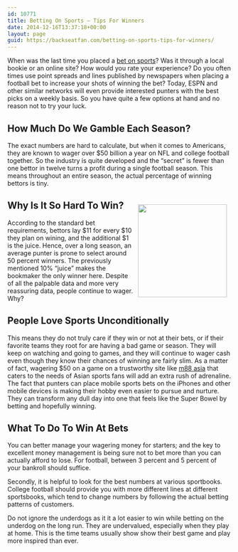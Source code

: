 ```yaml
---
id: 10771
title: Betting On Sports – Tips For Winners
date: 2014-12-16T13:37:18+00:00
layout: page
guid: https://backseatfan.com/betting-on-sports-tips-for-winners/
---
```


<div class="entry">
  <p>
    When was the last time you placed a <a href="https://gizmodo.com/5911582/how-to-bet-on-sports-online">bet on sports</a>? Was it through a local bookie or an online site? How would you rate your experience? Do you often times use point spreads and lines published by newspapers when placing a football bet to increase your shots of winning the bet? Today, ESPN and other similar networks will even provide interested punters with the best picks on a weekly basis. So you have quite a few options at hand and no reason not to try your luck.
  </p>

  <h2>
    How Much Do We Gamble Each Season?
  </h2>

  <p>
    The exact numbers are hard to calculate, but when it comes to Americans, they are known to wager over $50 billion a year on NFL and college football together. So the industry is quite developed and the &ldquo;secret&rdquo; is fewer than one bettor in twelve turns a profit during a single football season. This means throughout an entire season, the actual percentage of winning bettors is tiny.
  </p>

  <h2>
    Why Is It So Hard To Win?<img alt="" src="https://image.shutterstock.com/display_pic_with_logo/1463006/213828499/stock-vector-betting-gold-badge-213828499.jpg" style="float:right;height:209px;margin:10px;width:200px" />
  </h2>

  <p>
    According to the standard bet requirements, bettors lay $11 for every $10 they plan on wining, and the additional $1 is the juice. Hence, over a long season, an average punter is prone to select around 50 percent winners. The previously mentioned 10% &ldquo;juice&rdquo; makes the bookmaker the only winner here. Despite of all the palpable data and more very reassuring data, people continue to wager. Why?
  </p>

  <h2>
    People Love Sports Unconditionally
  </h2>

  <p>
    This means they do not truly care if they win or not at their bets, or if their favorite teams they root for are having a bad game or season. They will keep on watching and going to games, and they will continue to wager cash even though they know their chances of winning are fairly slim. As a matter of fact, wagering $50 on a game on a trustworthy site like <a href="https://88ms88.info/">m88 asia</a> that caters to the needs of Asian sports fans will add an extra rush of adrenaline. The fact that punters can place mobile sports bets on the iPhones and other mobile devices is making their hobby even easier to pursue and nurture. They can transform any dull day into one that feels like the Super Bowel by betting and hopefully winning.
  </p>

  <h2>
    What To Do To Win At Bets
  </h2>

  <p>
    You can better manage your wagering money for starters; and the key to excellent money management is being sure not to bet more than you can actually afford to lose. For football, between 3 percent and 5 percent of your bankroll should suffice.
  </p>

  <p>
    Secondly, it is helpful to look for the best numbers at various sportbooks. College football should provide you with more different lines at different sportsbooks, which tend to change numbers by following the actual betting patterns of customers.
  </p>

  <p>
    Do not ignore the underdogs as it it a lot easier to win while betting on the underdog on the long run. They are undervalued, especially when they play at home. This is the time teams usually show show their best game and play more inspired than ever.
  </p>
</div>
